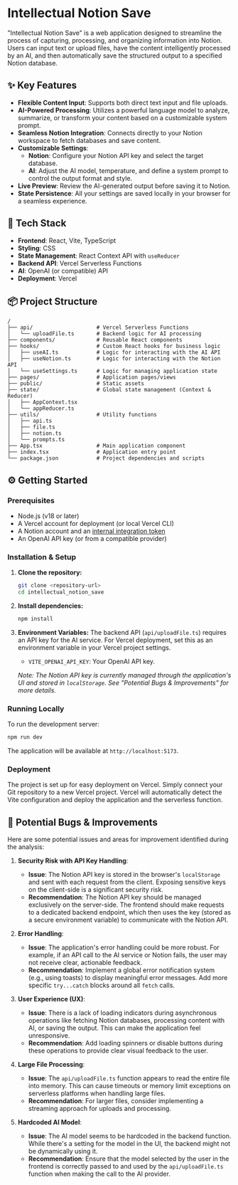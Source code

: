 # Intellectual Notion Save

"Intellectual Notion Save" is a web application designed to streamline the process of capturing, processing, and organizing information into Notion. Users can input text or upload files, have the content intelligently processed by an AI, and then automatically save the structured output to a specified Notion database.

## ✨ Key Features

- **Flexible Content Input**: Supports both direct text input and file uploads.
- **AI-Powered Processing**: Utilizes a powerful language model to analyze, summarize, or transform your content based on a customizable system prompt.
- **Seamless Notion Integration**: Connects directly to your Notion workspace to fetch databases and save content.
- **Customizable Settings**:
    - **Notion**: Configure your Notion API key and select the target database.
    - **AI**: Adjust the AI model, temperature, and define a system prompt to control the output format and style.
- **Live Preview**: Review the AI-generated output before saving it to Notion.
- **State Persistence**: All your settings are saved locally in your browser for a seamless experience.

## 🚀 Tech Stack

- **Frontend**: React, Vite, TypeScript
- **Styling**: CSS
- **State Management**: React Context API with `useReducer`
- **Backend API**: Vercel Serverless Functions
- **AI**: OpenAI (or compatible) API
- **Deployment**: Vercel

## 📦 Project Structure

```
/
├── api/                    # Vercel Serverless Functions
│   └── uploadFile.ts       # Backend logic for AI processing
├── components/             # Reusable React components
├── hooks/                  # Custom React hooks for business logic
│   ├── useAI.ts            # Logic for interacting with the AI API
│   ├── useNotion.ts        # Logic for interacting with the Notion API
│   └── useSettings.ts      # Logic for managing application state
├── pages/                  # Application pages/views
├── public/                 # Static assets
├── state/                  # Global state management (Context & Reducer)
│   ├── AppContext.tsx
│   └── appReducer.ts
├── utils/                  # Utility functions
│   ├── api.ts
│   ├── file.ts
│   ├── notion.ts
│   └── prompts.ts
├── App.tsx                 # Main application component
├── index.tsx               # Application entry point
└── package.json            # Project dependencies and scripts
```

## ⚙️ Getting Started

### Prerequisites

- Node.js (v18 or later)
- A Vercel account for deployment (or local Vercel CLI)
- A Notion account and an [internal integration token](https://www.notion.so/my-integrations)
- An OpenAI API key (or from a compatible provider)

### Installation & Setup

1.  **Clone the repository:**
    ```bash
    git clone <repository-url>
    cd intellectual_notion_save
    ```

2.  **Install dependencies:**
    ```bash
    npm install
    ```

3.  **Environment Variables:**
    The backend API (`api/uploadFile.ts`) requires an API key for the AI service. For Vercel deployment, set this as an environment variable in your Vercel project settings.

    - `VITE_OPENAI_API_KEY`: Your OpenAI API key.

    *Note: The Notion API key is currently managed through the application's UI and stored in `localStorage`. See "Potential Bugs & Improvements" for more details.*

### Running Locally

To run the development server:

```bash
npm run dev
```

The application will be available at `http://localhost:5173`.

### Deployment

The project is set up for easy deployment on Vercel. Simply connect your Git repository to a new Vercel project. Vercel will automatically detect the Vite configuration and deploy the application and the serverless function.

## 🐞 Potential Bugs & Improvements

Here are some potential issues and areas for improvement identified during the analysis:

1.  **Security Risk with API Key Handling**:
    - **Issue**: The Notion API key is stored in the browser's `localStorage` and sent with each request from the client. Exposing sensitive keys on the client-side is a significant security risk.
    - **Recommendation**: The Notion API key should be managed exclusively on the server-side. The frontend should make requests to a dedicated backend endpoint, which then uses the key (stored as a secure environment variable) to communicate with the Notion API.

2.  **Error Handling**:
    - **Issue**: The application's error handling could be more robust. For example, if an API call to the AI service or Notion fails, the user may not receive clear, actionable feedback.
    - **Recommendation**: Implement a global error notification system (e.g., using toasts) to display meaningful error messages. Add more specific `try...catch` blocks around all `fetch` calls.

3.  **User Experience (UX)**:
    - **Issue**: There is a lack of loading indicators during asynchronous operations like fetching Notion databases, processing content with AI, or saving the output. This can make the application feel unresponsive.
    - **Recommendation**: Add loading spinners or disable buttons during these operations to provide clear visual feedback to the user.

4.  **Large File Processing**:
    - **Issue**: The `api/uploadFile.ts` function appears to read the entire file into memory. This can cause timeouts or memory limit exceptions on serverless platforms when handling large files.
    - **Recommendation**: For larger files, consider implementing a streaming approach for uploads and processing.

5.  **Hardcoded AI Model**:
    - **Issue**: The AI model seems to be hardcoded in the backend function. While there's a setting for the model in the UI, the backend might not be dynamically using it.
    - **Recommendation**: Ensure that the model selected by the user in the frontend is correctly passed to and used by the `api/uploadFile.ts` function when making the call to the AI provider.
